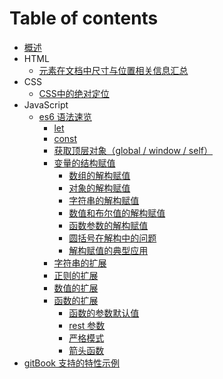 # Table of contents

* [概述](README.md)
* HTML
  * [元素在文档中尺寸与位置相关信息汇总](html/yuan-su-zai-wen-dang-zhong-de-wei-zhi-xiang-guan-xin-xi-hui-zong.md)
* CSS
  * [CSS中的绝对定位](css/css-zhong-de-jue-dui-ding-wei.md)
* JavaScript
  * [es6 语法速览](javascript/es6-yu-fa-su-lan/README.md)
    * [let](javascript/es6-yu-fa-su-lan/let.md)
    * [const](javascript/es6-yu-fa-su-lan/const.md)
    * [获取顶层对象（global / window / self）](javascript/es6-yu-fa-su-lan/huo-qu-ding-ceng-dui-xiang-global-window-self.md)
    * [变量的结构赋值](javascript/es6-yu-fa-su-lan/bian-liang-de-jie-gou-fu-zhi/README.md)
      * [数组的解构赋值](javascript/es6-yu-fa-su-lan/bian-liang-de-jie-gou-fu-zhi/shu-zu-de-jie-gou-fu-zhi.md)
      * [对象的解构赋值](javascript/es6-yu-fa-su-lan/bian-liang-de-jie-gou-fu-zhi/dui-xiang-de-jie-gou-fu-zhi.md)
      * [字符串的解构赋值](javascript/es6-yu-fa-su-lan/bian-liang-de-jie-gou-fu-zhi/zi-fu-chuan-de-jie-gou-fu-zhi.md)
      * [数值和布尔值的解构赋值](javascript/es6-yu-fa-su-lan/bian-liang-de-jie-gou-fu-zhi/shu-zhi-he-bu-er-zhi-de-jie-gou-fu-zhi.md)
      * [函数参数的解构赋值](javascript/es6-yu-fa-su-lan/bian-liang-de-jie-gou-fu-zhi/untitled.md)
      * [圆括号在解构中的问题](javascript/es6-yu-fa-su-lan/bian-liang-de-jie-gou-fu-zhi/yuan-kuo-hao-zai-jie-gou-zhong-de-wen-ti.md)
      * [解构赋值的典型应用](javascript/es6-yu-fa-su-lan/bian-liang-de-jie-gou-fu-zhi/jie-gou-fu-zhi-de-dian-xing-ying-yong.md)
    * [字符串的扩展](javascript/es6-yu-fa-su-lan/zi-fu-chuan-de-kuo-zhan.md)
    * [正则的扩展](javascript/es6-yu-fa-su-lan/zheng-ze-de-kuo-zhan.md)
    * [数值的扩展](javascript/es6-yu-fa-su-lan/untitled.md)
    * [函数的扩展](javascript/es6-yu-fa-su-lan/han-shu-de-kuo-zhan/README.md)
      * [函数的参数默认值](javascript/es6-yu-fa-su-lan/han-shu-de-kuo-zhan/han-shu-de-can-shu-mo-ren-zhi.md)
      * [rest 参数](javascript/es6-yu-fa-su-lan/han-shu-de-kuo-zhan/rest-can-shu.md)
      * [严格模式](javascript/es6-yu-fa-su-lan/han-shu-de-kuo-zhan/untitled.md)
      * [箭头函数](javascript/es6-yu-fa-su-lan/han-shu-de-kuo-zhan/name-shu-xing.md)
* [gitBook 支持的特性示例](gitbook-zhi-chi-de-te-xing-shi-li.md)

